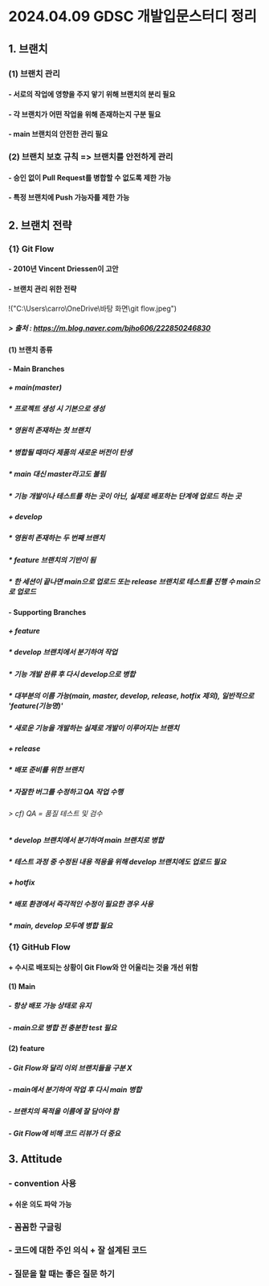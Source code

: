 # 2024.04.09 GDSC 개발입문스터디 정리
## __1. 브랜치__
### __(1) 브랜치 관리__
#### - 서로의 작업에 영향을 주지 앟기 위해 브랜치의 분리 필요
#### - 각 브랜치가 어떤 작업을 위해 존재하는지 구분 필요
#### - main 브랜치의 안전한 관리 필요
### __(2) 브랜치 보호 규칙__ => 브랜치를 안전하게 관리
#### - 승인 없이 Pull Request를 병합할 수 없도록 제한 가능
#### - 특정 브랜치에 Push 가능자를 제한 가능
## 2. 브랜치 전략
### __{1} Git Flow__
#### - 2010년 Vincent Driessen이 고안
#### - 브랜치 관리 위한 전략
!("C:\Users\carro\OneDrive\바탕 화면\git flow.jpeg")
##### > 출처 : https://m.blog.naver.com/bjho606/222850246830
#### __(1) 브랜치 종류__
#### - Main Branches
##### + main(master)
##### * 프로젝트 생성 시 기본으로 생성
##### * 영원히 존재하는 첫 브랜치
##### * 병합될 때마다 제품의 새로운 버전이 탄생
##### * main 대신 master라고도 불림
##### * 기능 개발이나 테스트를 하는 곳이 아닌, 실제로 배포하는 단계에 업로드 하는 곳
##### + develop
##### * 영원히 존재하는 두 번째 브랜치
##### * feature 브랜치의 기반이 됨
##### * 한 세션이 끝나면 main으로 업로드 또는 release 브랜치로 테스트를 진행 수 main으로 업로드
#### - Supporting Branches
##### + feature
##### * develop 브랜치에서 분기하여 작업
##### * 기능 개발 완류 후 다시 develop으로 병합
##### * 대부분의 이름 가능(main, master, develop, release, hotfix 제외), 일반적으로 'feature(기능명)'
##### * 새로운 기능을 개발하는 실제로 개발이 이루어지는 브랜치
##### + release
##### * 배포 준비를 위한 브랜치
##### * 자잘한 버그를 수정하고 QA 작업 수행
###### > cf) QA = 품질 테스트 및 검수
##### * develop 브랜치에서 분기하여 main 브랜치로 병합
##### * 테스트 과정 중 수정된 내용 적용을 위해 develop 브랜치에도 업로드 필요
##### + hotfix
##### * 배포 환경에서 즉각적인 수정이 필요한 경우 사용
##### * main, develop 모두에 병합 필요
### __{1} GitHub Flow__
#### + 수시로 배포되는 상황이 Git Flow와 안 어울리는 것을 개선 위함
#### __(1) Main__
##### - 항상 배포 가능 상태로 유지
##### - main으로 병합 전 충분한 test 필요
#### __(2) feature__
##### - Git Flow와 달리 이외 브랜치들을 구분 X
##### - main에서 분기하여 작업 후 다시 main 병합
##### - 브랜치의 목적을 이름에 잘 담아야 함
##### - Git Flow에 비해 코드 리뷰가 더 중요
## 3. Attitude
### - convention 사용
#### + 쉬운 의도 파악 가능
### - 꼼꼼한 구글링
### - 코드에 대한 주인 의식 + 잘 설계된 코드
### - 질문을 할 때는 좋은 질문 하기